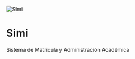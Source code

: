 ![Simi](https://raw.githubusercontent.com/ISETH1998/simi-server/master/image/logo.PNG?token=AKU5J72IJMJFSQTW3AVUFXC6FMMD6)

# Simi
Sistema de Matricula y Administración Académica
